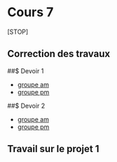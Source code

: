 # Cours 7

[STOP]

## Correction des travaux 

##$ Devoir 1
* [groupe am](https://forms.office.com/Pages/ResponsePage.aspx?id=x5Wp_94QyE6V2yjtBXZFXdLFAGnr8T1OlA16PpceeFJUNkpZRkJXS1M0Q1dZT1pPVllZWEJETVVQNi4u)  <br>  
* [groupe pm](https://forms.office.com/Pages/ResponsePage.aspx?id=x5Wp_94QyE6V2yjtBXZFXdLFAGnr8T1OlA16PpceeFJUOUVVMzBWVE5BNjlRQUZPMTdIRjVCWTc0US4u) <br> 


##$ Devoir 2
* [groupe am](https://forms.office.com/Pages/ResponsePage.aspx?id=x5Wp_94QyE6V2yjtBXZFXdLFAGnr8T1OlA16PpceeFJUNzZTU0dSQVVKM0VCRjdIUFpVRTdLQzJVNi4u)  <br>  
* [groupe pm](https://forms.office.com/Pages/ResponsePage.aspx?id=x5Wp_94QyE6V2yjtBXZFXdLFAGnr8T1OlA16PpceeFJURUE5UjlON1lMSzlaOElYN1lORUc5UTJMVS4u) <br> 

## Travail sur le projet 1

